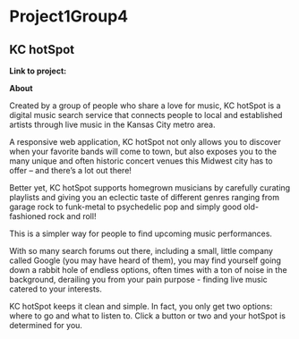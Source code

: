# Project1Group4
## KC hotSpot

**Link to project:** 

**About**

Created by a group of people who share a love for music, KC hotSpot is a digital music search service that connects people to local and established artists through live music in the Kansas City metro area.

A responsive web application, KC hotSpot not only allows you to discover when your favorite bands will come to town, but also exposes you to the many unique and often historic concert venues this Midwest city has to offer – and there’s a lot out there!

Better yet, KC hotSpot supports homegrown musicians by carefully curating playlists and giving you an eclectic taste of different genres ranging from garage rock to funk-metal to psychedelic pop and simply good old-fashioned rock and roll!

This is a simpler way for people to find upcoming music performances.

With so many search forums out there, including a small, little company called Google (you may have heard of them), you may find yourself going down a rabbit hole of endless options, often times with a ton of noise in the background, derailing you from your pain purpose - finding live music catered to your interests.

KC hotSpot keeps it clean and simple. In fact, you only get two options: where to go and what to listen to. Click a button or two and your hotSpot is determined for you.


